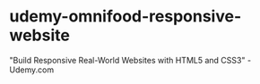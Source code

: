 # udemy-omnifood-responsive-website
"Build Responsive Real-World Websites with HTML5 and CSS3" - Udemy.com
